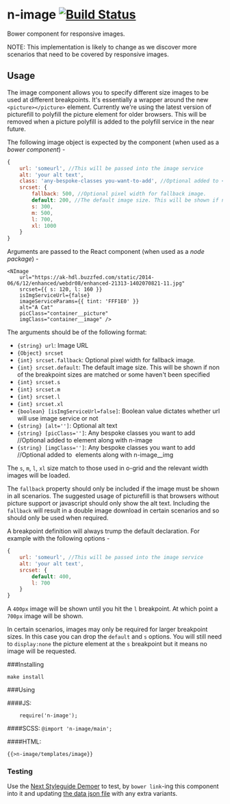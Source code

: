 n-image [![Build Status](https://travis-ci.org/Financial-Times/n-image.svg?branch=master)](https://travis-ci.org/Financial-Times/n-image)
=================

Bower component for responsive images.

NOTE: This implementation is likely to change as we discover more scenarios that need to be covered by responsive images.

## Usage

The image component allows you to specify different size images to be used at different breakpoints. It's essentially a wrapper around the new `<picture></picture>` element. Currently we're using the latest version of picturefill to polyfill the picture element for older browsers. This will be removed when a picture polyfill is added to the polyfill service in the near future.

The following image object is expected by the component (when used as a *bower component*) -

```javascript
{
	url: 'someurl', //This will be passed into the image service
	alt: 'your alt text',
	class: 'any-bespoke-classes you-want-to-add', //Optional added to <picture> element along with n-image
	srcset: {
		fallback: 500, //Optional pixel width for fallback image.
		default: 200, //The default image size. This will be shown if non of the breakpoint sizes are matched or some haven't been specified
		s: 300,
		m: 500,
		l: 700,
		xl: 1000
	}
}
```

Arguments are passed to the React component (when used as a *node package*) -

```
<NImage
    url="https://ak-hdl.buzzfed.com/static/2014-06/6/12/enhanced/webdr08/enhanced-21313-1402070821-11.jpg"
    srcset={{ s: 120, l: 160 }}
    isImgServiceUrl={false}
    imageServiceParams={{ tint: 'FFF1E0' }}
    alt="A Cat"
    picClass="container__picture"
    imgClass="container__image" />
```

The arguments should be of the following format:

 * `{string} url`: Image URL
 * `{Object} srcset`
  * `{int} srcset.fallback`: Optional pixel width for fallback image.
  * `{int} srcset.default`: The default image size. This will be shown if non of the breakpoint sizes are matched or some haven't been specified
  *	`{int} srcset.s`
  * `{int} srcset.m`
  * `{int} srcset.l`
  * `{int} srcset.xl`
 * `{boolean} [isImgServiceUrl=false]`: Boolean value dictates whether url will use image service or not
 * `{string} [alt='']`: Optional alt text
 * `{string} [picClass='']`: Any bespoke classes you want to add //Optional added to <picture> element along with n-image
 * `{string} [imgClass='']`: Any bespoke classes you want to add //Optional added to <img> elements along with n-image__img

The `s`, `m`, `l`, `xl` size match to those used in o-grid and the relevant width images will be loaded.

The `fallback` property should only be included if the image must be shown in all scenarios. The suggested usage of picturefill is that browsers without picture support or javascript should only show the alt text. Including the `fallback` will result in a double image download in certain scenarios and so should only be used when required.

A breakpoint definition will always trump the default declaration. For example with the following options -

```javascript
{
	url: 'someurl', //This will be passed into the image service
	alt: 'your alt text',
	srcset: {
		default: 400,
		l: 700
	}
}
```
A `400px` image will be shown until you hit the `l` breakpoint. At which point a `700px` image will be shown.

In certain scenarios, images may only be required for larger breakpoint sizes. In this case you can drop the `default` and `s` options. You will still need to `display:none` the picture element at the `s` breakpoint but it means no image will be requested.

###Installing

```
make install
```

###Using

####JS:
```
	require('n-image');
```

####SCSS:
`@import 'n-image/main';`

####HTML:

```
{{>n-image/templates/image}}
```

### Testing

Use the [Next Styleguide Demoer](https://github.com/Financial-Times/next-style-guide-demoer) to test, by `bower link`-ing this component into it and updating [the data json file](./demos/data.json) with any extra variants.

